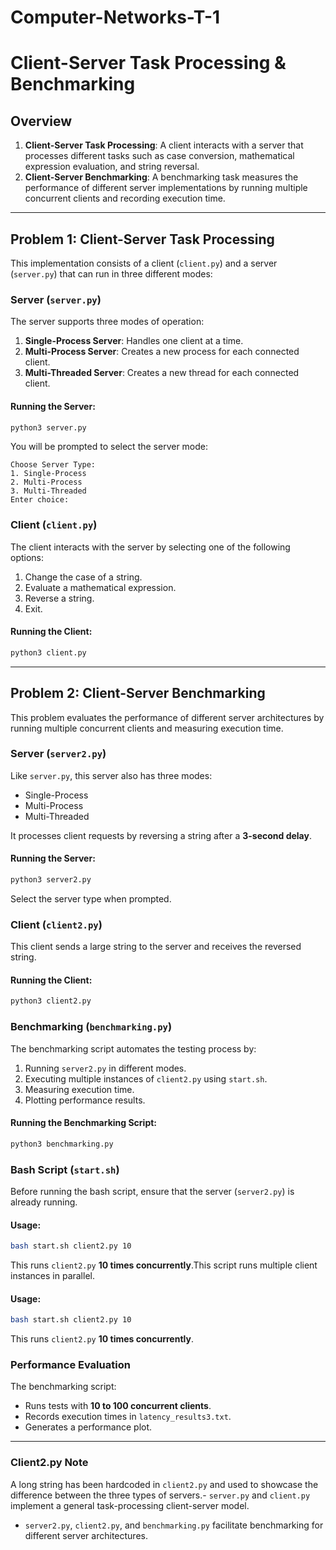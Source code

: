 # Computer-Networks-T-1

# Client-Server Task Processing & Benchmarking

## Overview

1. **Client-Server Task Processing**: A client interacts with a server that processes different tasks such as case conversion, mathematical expression evaluation, and string reversal.
2. **Client-Server Benchmarking**: A benchmarking task measures the performance of different server implementations by running multiple concurrent clients and recording execution time.

---
## Problem 1: Client-Server Task Processing
This implementation consists of a client (`client.py`) and a server (`server.py`) that can run in three different modes:

### Server (`server.py`)
The server supports three modes of operation:
1. **Single-Process Server**: Handles one client at a time.
2. **Multi-Process Server**: Creates a new process for each connected client.
3. **Multi-Threaded Server**: Creates a new thread for each connected client.

#### Running the Server:
```bash
python3 server.py
```
You will be prompted to select the server mode:
```
Choose Server Type:
1. Single-Process
2. Multi-Process
3. Multi-Threaded
Enter choice:
```

### Client (`client.py`)
The client interacts with the server by selecting one of the following options:
1. Change the case of a string.
2. Evaluate a mathematical expression.
3. Reverse a string.
4. Exit.

#### Running the Client:
```bash
python3 client.py
```

---
## Problem 2: Client-Server Benchmarking
This problem evaluates the performance of different server architectures by running multiple concurrent clients and measuring execution time.

### Server (`server2.py`)
Like `server.py`, this server also has three modes:
- Single-Process
- Multi-Process
- Multi-Threaded

It processes client requests by reversing a string after a **3-second delay**.

#### Running the Server:
```bash
python3 server2.py
```
Select the server type when prompted.

### Client (`client2.py`)
This client sends a large string to the server and receives the reversed string.

#### Running the Client:
```bash
python3 client2.py
```

### Benchmarking (`benchmarking.py`)
The benchmarking script automates the testing process by:
1. Running `server2.py` in different modes.
2. Executing multiple instances of `client2.py` using `start.sh`.
3. Measuring execution time.
4. Plotting performance results.

#### Running the Benchmarking Script:
```bash
python3 benchmarking.py
```

### Bash Script (`start.sh`)
Before running the bash script, ensure that the server (`server2.py`) is already running.

#### Usage:
```bash
bash start.sh client2.py 10
```
This runs `client2.py` **10 times concurrently**.This script runs multiple client instances in parallel.

#### Usage:
```bash
bash start.sh client2.py 10
```
This runs `client2.py` **10 times concurrently**.

### Performance Evaluation
The benchmarking script:
- Runs tests with **10 to 100 concurrent clients**.
- Records execution times in `latency_results3.txt`.
- Generates a performance plot.

---
### Client2.py Note
A long string has been hardcoded in `client2.py` and used to showcase the difference between the three types of servers.- `server.py` and `client.py` implement a general task-processing client-server model.
- `server2.py`, `client2.py`, and `benchmarking.py` facilitate benchmarking for different server architectures.



